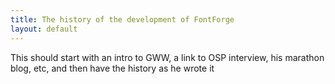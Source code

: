 ```yaml
---
title: The history of the development of FontForge
layout: default
---
```



This should start with an intro to GWW, a link to OSP interview, his marathon blog, etc, and then have the history as he wrote it